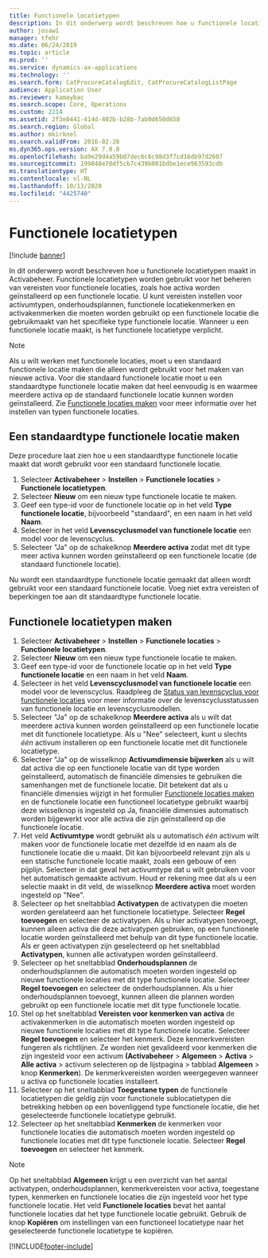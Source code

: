 ```yaml
---
title: Functionele locatietypen
description: In dit onderwerp wordt beschreven hoe u functionele locatietypen maakt in Activabeheer.
author: josaw1
manager: tfehr
ms.date: 06/24/2019
ms.topic: article
ms.prod: ''
ms.service: dynamics-ax-applications
ms.technology: ''
ms.search.form: CatProcureCatalogEdit, CatProcureCatalogListPage
audience: Application User
ms.reviewer: kamaybac
ms.search.scope: Core, Operations
ms.custom: 2214
ms.assetid: 2f3e0441-414d-402b-b28b-7ab0d650d658
ms.search.region: Global
ms.author: mkirknel
ms.search.validFrom: 2016-02-28
ms.dyn365.ops.version: AX 7.0.0
ms.openlocfilehash: ba9e29d4a59b07dec6c6c98d3f7cd16db97d2607
ms.sourcegitcommit: 199848e78df5cb7c439b001bdbe1ece963593cdb
ms.translationtype: HT
ms.contentlocale: nl-NL
ms.lasthandoff: 10/13/2020
ms.locfileid: "4425740"
---
```

# <a name="functional-location-types"></a>Functionele locatietypen

[!include [banner](../../includes/banner.md)]

 

In dit onderwerp wordt beschreven hoe u functionele locatietypen maakt in Activabeheer. Functionele locatietypen worden gebruikt voor het beheren van vereisten voor functionele locaties, zoals hoe activa worden geïnstalleerd op een functionele locatie. U kunt vereisten instellen voor activumtypen, onderhoudsplannen, functionele locatiekenmerken en activakenmerken die moeten worden gebruikt op een functionele locatie die gebruikmaakt van het specifieke type functionele locatie. Wanneer u een functionele locatie maakt, is het functionele locatietype verplicht.

>[!NOTE] 
>Als u wilt werken met functionele locaties, moet u een standaard functionele locatie maken die alleen wordt gebruikt voor het maken van nieuwe activa. Voor die standaard functionele locatie moet u een standaardtype functionele locatie maken dat heel eenvoudig is en waarmee meerdere activa op de standaard functionele locatie kunnen worden geïnstalleerd. Zie [Functionele locaties maken](../functional-locations/create-functional-locations.md) voor meer informatie over het instellen van typen functionele locaties.

## <a name="create-a-default-functional-location-type"></a>Een standaardtype functionele locatie maken

Deze procedure laat zien hoe u een standaardtype functionele locatie maakt dat wordt gebruikt voor een standaard functionele locatie.

1. Selecteer **Activabeheer** > **Instellen** > **Functionele locaties** > **Functionele locatietypen**.
2. Selecteer **Nieuw** om een nieuw type functionele locatie te maken.
3. Geef een type-id voor de functionele locatie op in het veld **Type functionele locatie**, bijvoorbeeld "standaard", en een naam in het veld **Naam**.
4. Selecteer in het veld **Levenscyclusmodel van functionele locatie** een model voor de levenscyclus.
5. Selecteer "Ja" op de schakelknop **Meerdere activa** zodat met dit type meer activa kunnen worden geïnstalleerd op een functionele locatie (de standaard functionele locatie).

Nu wordt een standaardtype functionele locatie gemaakt dat alleen wordt gebruikt voor een standaard functionele locatie. Voeg niet extra vereisten of beperkingen toe aan dit standaardtype functionele locatie.


## <a name="create-functional-location-types"></a>Functionele locatietypen maken

1. Selecteer **Activabeheer** > **Instellen** > **Functionele locaties** > **Functionele locatietypen**.
2. Selecteer **Nieuw** om een nieuw type functionele locatie te maken.
3. Geef een type-id voor de functionele locatie op in het veld **Type functionele locatie** en een naam in het veld **Naam**.
4. Selecteer in het veld **Levenscyclusmodel van functionele locatie** een model voor de levenscyclus. Raadpleeg de [Status van levenscyclus voor functionele locaties](../setup-for-functional-locations/functional-location-stages.md) voor meer informatie over de levenscyclusstatussen van functionele locatie en levenscyclusmodellen.
5. Selecteer "Ja" op de schakelknop **Meerdere activa** als u wilt dat meerdere activa kunnen worden geïnstalleerd op een functionele locatie met dit functionele locatietype. Als u "Nee" selecteert, kunt u slechts *één* activum installeren op een functionele locatie met dit functionele locatietype.
6. Selecteer "Ja" op de wisselknop **Activumdimensie bijwerken** als u wilt dat activa die op een functionele locatie van dit type worden geïnstalleerd, automatisch de financiële dimensies te gebruiken die samenhangen met de functionele locatie. Dit betekent dat als u financiële dimensies wijzigt in het formulier [Functionele locaties maken](../functional-locations/create-functional-locations.md) en de functionele locatie een functioneel locatietype gebruikt waarbij deze wisselknop is ingesteld op Ja, financiële dimensies automatisch worden bijgewerkt voor alle activa die zijn geïnstalleerd op die functionele locatie.
7. Het veld **Activumtype** wordt gebruikt als u automatisch *één* activum wilt maken voor de functionele locatie met dezelfde id en naam als de functionele locatie die u maakt. Dit kan bijvoorbeeld relevant zijn als u een statische functionele locatie maakt, zoals een gebouw of een pijplijn. Selecteer in dat geval het activumtype dat u wilt gebruiken voor het automatisch gemaakte activum. Houd er rekening mee dat als u een selectie maakt in dit veld, de wisselknop **Meerdere activa** moet worden ingesteld op "Nee".
8. Selecteer op het sneltabblad **Activatypen** de activatypen die moeten worden gerelateerd aan het functionele locatietype. Selecteer **Regel toevoegen** en selecteer de activatypen. Als u hier activatypen toevoegt, kunnen alleen activa die deze activatypen gebruiken, op een functionele locatie worden geïnstalleerd met behulp van dit type functionele locatie. Als er geen activatypen zijn geselecteerd op het sneltabblad **Activatypen**, kunnen alle activatypen worden geïnstalleerd.
9. Selecteer op het sneltabblad **Onderhoudsplannen** de onderhoudsplannen die automatisch moeten worden ingesteld op nieuwe functionele locaties met dit type functionele locatie. Selecteer **Regel toevoegen** en selecteer de onderhoudsplannen. Als u hier onderhoudsplannen toevoegt, kunnen alleen die plannen worden gebruikt op een functionele locatie met dit type functionele locatie.
10. Stel op het sneltabblad **Vereisten voor kenmerken van activa** de activakenmerken in die automatisch moeten worden ingesteld op nieuwe functionele locaties met dit type functionele locatie. Selecteer **Regel toevoegen** en selecteer het kenmerk. Deze kenmerkvereisten fungeren als richtlijnen. Ze worden niet gevalideerd voor kenmerken die zijn ingesteld voor een activum **(Activabeheer** > **Algemeen** > **Activa** > **Alle activa** > activum selecteren op de lijstpagina > tabblad **Algemeen** > knop **Kenmerken**). De kenmerkvereisten worden weergegeven wanneer u activa op functionele locaties installeert.
11. Selecteer op het sneltabblad **Toegestane typen** de functionele locatietypen die geldig zijn voor functionele sublocatietypen die betrekking hebben op een bovenliggend type functionele locatie, die het geselecteerde functionele locatietype gebruikt.
12. Selecteer op het sneltabblad **Kenmerken** de kenmerken voor functionele locaties die automatisch moeten worden ingesteld op functionele locaties met dit type functionele locatie. Selecteer **Regel toevoegen** en selecteer het kenmerk.


>[!NOTE] 
>Op het sneltabblad **Algemeen** krijgt u een overzicht van het aantal activatypen, onderhoudsplannen, kenmerkvereisten voor activa, toegestane typen, kenmerken en functionele locaties die zijn ingesteld voor het type functionele locatie. Het veld **Functionele locaties** bevat het aantal functionele locaties dat het type functionele locatie gebruikt. Gebruik de knop **Kopiëren** om instellingen van een functioneel locatietype naar het geselecteerde functionele locatietype te kopiëren.


[!INCLUDE[footer-include](../../../includes/footer-banner.md)]